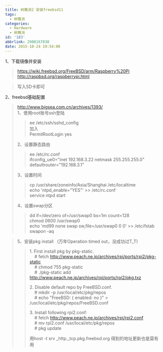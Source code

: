 ```yaml
---
title: 树莓派2 安装freebsd11
tags:
  - 树莓派
categories:
  - Hardware
  - 树莓派
id: '183'
abbrlink: 2900167838
date: 2015-10-24 19:54:00
---
```


1、下载镜像并安装  

> https://wiki.freebsd.org/FreeBSD/arm/Raspberry%20Pi  
> http://raspbsd.org/raspberrypi.html  

> 写入SD卡即可  
>   

2、freebsd基础配置  

> http://www.bigsea.com.cn/archives/1393/  
> 1、使用root账号ssh登陆  
> 
> > ee /etc/ssh/sshd\_config  
> > 加入  
> > PermitRootLogin yes  
> 
> 2、设置静态路由  
> 
> > ee /etc/rc.conf  
> > ifconfig\_ue0="inet 192.168.3.22 netmask 255.255.255.0"  
> > defaultrouter="192.168.3.1"  
> 
> 3、设置时间  
> 
> > cp /usr/share/zoneinfo/Asia/Shanghai /etc/localtime  
> > echo 'ntpd\_enable="YES"' >> /etc/rc.conf  
> > service ntpd start  
> 
> 4、设置swap分区  
> 
> > dd if=/dev/zero of=/usr/swap0 bs=1m count=128  
> > chmod 0600 /usr/swap0  
> > echo 'md99 none swap sw,file=/usr/swap0 0 0' >> /etc/fstab  
> > swapon -aq  

> 5、安装pkg install   (万年Operation timed out，没成功过T\_T)  
> 
> > 1\. First install pkg by pkg-static.  
> >     # fetch http://www.peach.ne.jp/archives/rpi/ports/rpi2/pkg-static  
> >     # chmod 755 pkg-static  
> >     # ./pkg-static add http://www.peach.ne.jp/archives/rpi/ports/rpi2/pkg.txz  
> >   
> > 2\. Disable default repo by FreeBSD.conf.  
> >     # mkdir -p /usr/local/etc/pkg/repos  
> >     # echo "FreeBSD: { enabled: no }" > /usr/local/etc/pkg/repos/FreeBSD.conf  
> >   
> > 3\. Install following rpi2.conf:  
> >     # fetch http://www.peach.ne.jp/archives/rpi/rpi2.conf  
> >     # mv rpi2.conf /usr/local/etc/pkg/repos  
> >     # pkg update  
> >   
> > 用host -t srv \_http.\_tcp.pkg.freebsd.org 得到的地址更新也是莫有用  
> >   

>